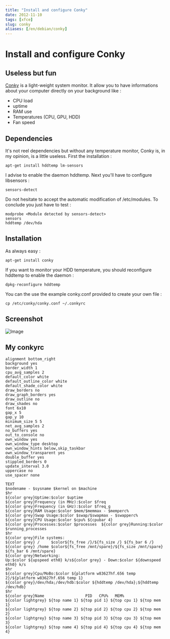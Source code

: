 ```yaml
---
title: "Install and configure Conky"
date: 2012-11-10
tags: [xfce]
slug: conky
aliases: [/en/debian/conky]
---
```

# Install and configure Conky

## Useless but fun
[Conky](http://conky.sourceforge.net/) is a light-weight system monitor. It allow you to have informations about your computer directly on your background like :

*	CPU load
*	uptime
*	RAM use
*	Temperatures (CPU, GPU, HDD)
*	Fan speed

## Dependencies

It's not reel dependencies but without any temperature monitor, Conky is, in my opinion, is a little useless.
First the installation :

```
apt-get install hddtemp lm-sensors
```

I advise to enable the daemon hddtemp. Next you'll have to configure libsensors :

```
sensors-detect
```

Do not hesitate to accept the automatic modification of /etc/modules. To conclude you just have to test :

```
modprobe <Module detected by sensors-detect>
sensors
hddtemp /dev/hda
```

## Installation

As always easy :

```
apt-get install conky
```

If you want to monitor your HDD temperature, you should reconfigure hddtemp to enable the daemon :

```
dpkg-reconfigure hddtemp
```

You can the use the example conky.conf provided to create your own file :

```
cp /etc/conky/conky.conf ~/.conkyrc
```

## Screenshot

![Image](/fr/debian/fondecranxfceconky.jpg)

## My conkyrc

```-
alignment bottom_right
background yes
border_width 1
cpu_avg_samples 2
default_color white
default_outline_color white
default_shade_color white
draw_borders no
draw_graph_borders yes
draw_outline no
draw_shades no
font 6x10
gap_x 5
gap_y 10
minimum_size 5 5
net_avg_samples 2
no_buffers yes
out_to_console no
own_window yes
own_window_type desktop
own_window_hints below,skip_taskbar
own_window_transparent yes
double_buffer yes
stippled_borders 0
update_interval 3.0
uppercase no
use_spacer none

TEXT
$nodename - $sysname $kernel on $machine
$hr
${color grey}Uptime:$color $uptime
${color grey}Frequency (in MHz):$color $freq
${color grey}Frequency (in GHz):$color $freq_g
${color grey}RAM Usage:$color $mem/$memmax - $memperc%
${color grey}Swap Usage:$color $swap/$swapmax - $swapperc%
${color grey}CPU Usage:$color $cpu% ${cpubar 4}
${color grey}Processes:$color $processes  ${color grey}Running:$color $running_processes
$hr
${color grey}File systems:
${color grey} /     $color${fs_free /}/${fs_size /} ${fs_bar 6 /}
${color grey} /home $color${fs_free /mnt/spare}/${fs_size /mnt/spare} ${fs_bar 6 /mnt/spare}
${color grey}Networking:
Up:$color ${upspeed eth0} k/s${color grey} - Down:$color ${downspeed eth0} k/s
$hr
${color grey}Cpu/MoBo:$color ${platform w83627hf.656 temp 2}/${platform w83627hf.656 temp 1}
${color grey}/dev/hda;/dev/hdb:$color ${hddtemp /dev/hda};${hddtemp /dev/hdb}
$hr
${color grey}Name                  PID   CPU%   MEM%
${color lightgrey} ${top name 1} ${top pid 1} ${top cpu 1} ${top mem 1}
${color lightgrey} ${top name 2} ${top pid 2} ${top cpu 2} ${top mem 2}
${color lightgrey} ${top name 3} ${top pid 3} ${top cpu 3} ${top mem 3}
${color lightgrey} ${top name 4} ${top pid 4} ${top cpu 4} ${top mem 4}
```

